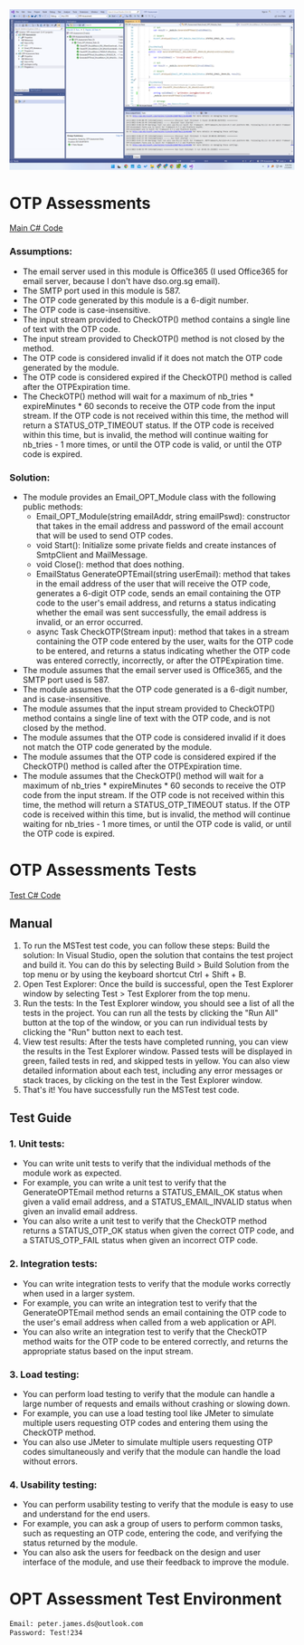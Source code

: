 <div align="center">
  <img src="./images/FinalResults.png">
</div>

# OTP Assessments

[Main C# Code](./OTP-Assessment/Prgram.cs)

### Assumptions:

- The email server used in this module is Office365 (I used Office365 for email server, because I don't have dso.org.sg email).
- The SMTP port used in this module is 587.
- The OTP code generated by this module is a 6-digit number.
- The OTP code is case-insensitive.
- The input stream provided to CheckOTP() method contains a single line of text with the OTP code.
- The input stream provided to CheckOTP() method is not closed by the method.
- The OTP code is considered invalid if it does not match the OTP code generated by the module.
- The OTP code is considered expired if the CheckOTP() method is called after the OTPExpiration time.
- The CheckOTP() method will wait for a maximum of nb_tries * expireMinutes * 60 seconds to receive the OTP code from the input stream. If the OTP code is not received within this time, the method will return a STATUS_OTP_TIMEOUT status. If the OTP code is received within this time, but is invalid, the method will continue waiting for nb_tries - 1 more times, or until the OTP code is valid, or until the OTP code is expired.

### Solution:

- The module provides an Email_OPT_Module class with the following public methods:
  * Email_OPT_Module(string emailAddr, string emailPswd): constructor that takes in the email address and password of the email account that will be used to send OTP codes.
  * void Start(): Initialize some private fields and create instances of SmtpClient and MailMessage.
  * void Close(): method that does nothing.
  * EmailStatus GenerateOPTEmail(string userEmail): method that takes in the email address of the user that will receive the OTP code, generates a 6-digit OTP code, sends an email containing the OTP code to the user's email address, and returns a status indicating whether the email was sent successfully, the email address is invalid, or an error occurred.
  * async Task<OTPStatus> CheckOTP(Stream input): method that takes in a stream containing the OTP code entered by the user, waits for the OTP code to be entered, and returns a status indicating whether the OTP code was entered correctly, incorrectly, or after the OTPExpiration time.
- The module assumes that the email server used is Office365, and the SMTP port used is 587.
- The module assumes that the OTP code generated is a 6-digit number, and is case-insensitive.
- The module assumes that the input stream provided to CheckOTP() method contains a single line of text with the OTP code, and is not closed by the method.
- The module assumes that the OTP code is considered invalid if it does not match the OTP code generated by the module.
- The module assumes that the OTP code is considered expired if the CheckOTP() method is called after the OTPExpiration time.
- The module assumes that the CheckOTP() method will wait for a maximum of nb_tries * expireMinutes * 60 seconds to receive the OTP code from the input stream. If the OTP code is not received within this time, the method will return a STATUS_OTP_TIMEOUT status. If the OTP code is received within this time, but is invalid, the method will continue waiting for nb_tries - 1 more times, or until the OTP code is valid, or until the OTP code is expired.

# OTP Assessments Tests
[Test C# Code](./OTP-Assessment.Tests/Prgram.cs)

## Manual
1. To run the MSTest test code, you can follow these steps:
Build the solution: In Visual Studio, open the solution that contains the test project and build it. You can do this by selecting Build > Build Solution from the top menu or by using the keyboard shortcut Ctrl + Shift + B.
2. Open Test Explorer: Once the build is successful, open the Test Explorer window by selecting Test > Test Explorer from the top menu.
3. Run the tests: In the Test Explorer window, you should see a list of all the tests in the project. You can run all the tests by clicking the "Run All" button at the top of the window, or you can run individual tests by clicking the "Run" button next to each test.
4. View test results: After the tests have completed running, you can view the results in the Test Explorer window. Passed tests will be displayed in green, failed tests in red, and skipped tests in yellow. You can also view detailed information about each test, including any error messages or stack traces, by clicking on the test in the Test Explorer window.
5. That's it! You have successfully run the MSTest test code.

## Test Guide

### 1. Unit tests:
- You can write unit tests to verify that the individual methods of the module work as expected.
- For example, you can write a unit test to verify that the GenerateOPTEmail method returns a STATUS_EMAIL_OK status when given a valid email address, and a STATUS_EMAIL_INVALID status when given an invalid email address.
- You can also write a unit test to verify that the CheckOTP method returns a STATUS_OTP_OK status when given the correct OTP code, and a STATUS_OTP_FAIL status when given an incorrect OTP code.
### 2. Integration tests:
- You can write integration tests to verify that the module works correctly when used in a larger system.
- For example, you can write an integration test to verify that the GenerateOPTEmail method sends an email containing the OTP code to the user's email address when called from a web application or API.
- You can also write an integration test to verify that the CheckOTP method waits for the OTP code to be entered correctly, and returns the appropriate status based on the input stream.
### 3. Load testing:
- You can perform load testing to verify that the module can handle a large number of requests and emails without crashing or slowing down.
- For example, you can use a load testing tool like JMeter to simulate multiple users requesting OTP codes and entering them using the CheckOTP method.
- You can also use JMeter to simulate multiple users requesting OTP codes simultaneously and verify that the module can handle the load without errors.
### 4. Usability testing:
- You can perform usability testing to verify that the module is easy to use and understand for the end users.
- For example, you can ask a group of users to perform common tasks, such as requesting an OTP code, entering the code, and verifying the status returned by the module.
- You can also ask the users for feedback on the design and user interface of the module, and use their feedback to improve the module.

# OPT Assessment Test Environment
    Email: peter.james.ds@outlook.com
    Password: Test!234
